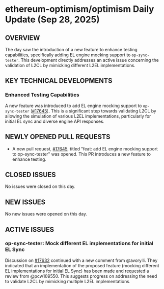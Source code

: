 # ethereum-optimism/optimism Daily Update (Sep 28, 2025)
## OVERVIEW 
The day saw the introduction of a new feature to enhance testing capabilities, specifically adding EL engine mocking support to `op-sync-tester`. This development directly addresses an active issue concerning the validation of L2CL by mimicking different L2EL implementations.

## KEY TECHNICAL DEVELOPMENTS

### Enhanced Testing Capabilities
A new feature was introduced to add EL engine mocking support to `op-sync-tester` ([#17645](https://github.com/ethereum-optimism/optimism/pull/17645)). This is a significant step towards validating L2CL by allowing the simulation of various L2EL implementations, particularly for initial EL sync and diverse engine API responses.

## NEWLY OPENED PULL REQUESTS
- A new pull request, [#17645](https://github.com/ethereum-optimism/optimism/pull/17645), titled "feat: add EL engine mocking support to op-sync-tester" was opened. This PR introduces a new feature to enhance testing.

## CLOSED ISSUES
No issues were closed on this day.

## NEW ISSUES
No new issues were opened on this day.

## ACTIVE ISSUES
### op-sync-tester: Mock different EL implementations for initial EL Sync
Discussion on [#17632](https://github.com/ethereum-optimism/optimism/issues/17632) continued with a new comment from @avorylli. They indicated that an implementation of the proposed feature (mocking different EL implementations for initial EL Sync) has been made and requested a review from @pcw109550. This suggests progress on addressing the need to validate L2CL by mimicking multiple L2EL implementations.